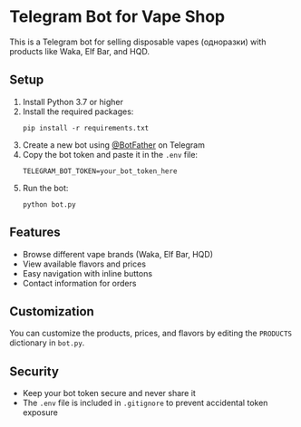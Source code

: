 # Telegram Bot for Vape Shop

This is a Telegram bot for selling disposable vapes (одноразки) with products like Waka, Elf Bar, and HQD.

## Setup

1. Install Python 3.7 or higher
2. Install the required packages:
   ```
   pip install -r requirements.txt
   ```
3. Create a new bot using [@BotFather](https://t.me/BotFather) on Telegram
4. Copy the bot token and paste it in the `.env` file:
   ```
   TELEGRAM_BOT_TOKEN=your_bot_token_here
   ```
5. Run the bot:
   ```
   python bot.py
   ```

## Features

- Browse different vape brands (Waka, Elf Bar, HQD)
- View available flavors and prices
- Easy navigation with inline buttons
- Contact information for orders

## Customization

You can customize the products, prices, and flavors by editing the `PRODUCTS` dictionary in `bot.py`.

## Security

- Keep your bot token secure and never share it
- The `.env` file is included in `.gitignore` to prevent accidental token exposure 